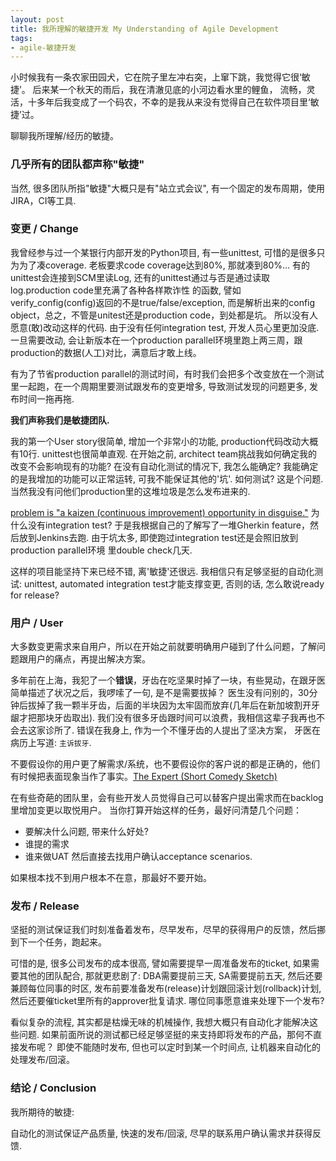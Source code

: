 ```yaml
---
layout: post 
title: 我所理解的敏捷开发 My Understanding of Agile Development
tags:
- agile-敏捷开发
---
```


小时候我有一条农家田园犬，它在院子里左冲右突，上窜下跳，我觉得它很‘敏捷’。 后来某一个秋天的雨后，我在清澈见底的小河边看水里的鲤鱼，
流畅，灵活，十多年后我变成了一个码农，不幸的是我从来没有觉得自己在软件项目里‘敏捷’过。 

聊聊我所理解/经历的敏捷。

### 几乎所有的团队都声称"敏捷"

当然, 很多团队所指"敏捷"大概只是有"站立式会议", 有一个固定的发布周期，使用JIRA，CI等工具.

### 变更 / Change

我曾经参与过一个某银行内部开发的Python项目, 有一些unittest, 可惜的是很多只为为了凑coverage. 老板要求code coverage达到80%, 
那就凑到80%... 有的unittest会连接到SCM里读Log, 还有的unittest通过与否是通过读取log.production code里充满了各种各样欺诈性
的函数, 譬如verify_config(config)返回的不是true/false/exception, 
而是解析出来的config object，总之，不管是unitest还是production code，到处都是坑。 
所以没有人愿意(敢)改动这样的代码. 由于没有任何integration test, 开发人员心里更加没底.
一旦需要改动, 会让新版本在一个production parallel环境里跑上两三周，跟production的数据(人工)对比，满意后才敢上线。

有为了节省production parallel的测试时间，有时我们会把多个改变放在一个测试里一起跑，在一个周期里要测试跟发布的变更增多, 导致测试发现的问题更多, 发布时间一拖再拖.

**我们声称我们是敏捷团队.**

我的第一个User story很简单, 增加一个非常小的功能, production代码改动大概有10行. unittest也很简单直观. 
在开始之前, architect team挑战我如何确定我的改变不会影响现有的功能? 在没有自动化测试的情况下, 我怎么能确定? 
我能确定的是我增加的功能可以正常运转, 可我不能保证其他的'坑'.
如何测试? 这是个问题. 当然我没有问他们production里的这堆垃圾是怎么发布进来的. 

[problem is "a kaizen (continuous improvement) opportunity in disguise."](http://www.toyota-global.com/company/toyota_traditions/quality/mar_apr_2006.html)
为什么没有integration test? 于是我根据自己的了解写了一堆Gherkin feature，然后放到Jenkins去跑. 由于坑太多, 即使跑过integration test还是会照旧放到production parallel环境
里double check几天. 

这样的项目能坚持下来已经不错, 离'敏捷'还很远. 我相信只有足够坚挺的自动化测试: unittest, automated integration test才能支撑变更, 
否则的话, 怎么敢说ready for release? 

### 用户 / User

大多数变更需求来自用户，所以在开始之前就要明确用户碰到了什么问题，了解问题跟用户的痛点，再提出解决方案。

多年前在上海，我犯了一个**错误**，牙齿在吃坚果时掉了一块，有些晃动，在跟牙医简单描述了状况之后，我啰嗦了一句, 是不是需要拔掉？
医生没有问别的，30分钟后拔掉了我一颗半牙齿，后面的半块因为太牢固而放弃(几年后在新加坡割开牙龈才把那块牙齿取出).
我们没有很多牙齿跟时间可以浪费，我相信这辈子我再也不会去这家诊所了. 错误在我身上, 作为一个不懂牙齿的人提出了坚决方案，
牙医在病历上写道: `主诉拔牙`. 

不要假设你的用户更了解需求/系统，也不要假设你的客户说的都是正确的，他们有时候把表面现象当作了事实。[The Expert (Short Comedy Sketch)](https://www.youtube.com/watch?v=BKorP55Aqvg)

在有些奇葩的团队里，会有些开发人员觉得自己可以替客户提出需求而在backlog里增加变更以取悦用户。 当你打算开始这样的任务，最好问清楚几个问题：
 - 要解决什么问题, 带来什么好处?
 - 谁提的需求
 - 谁来做UAT
然后直接去找用户确认acceptance scenarios.

如果根本找不到用户根本不在意，那最好不要开始。

### 发布 / Release

坚挺的测试保证我们时刻准备着发布，尽早发布，尽早的获得用户的反馈，然后挪到下一个任务，跑起来。

可惜的是, 很多公司发布的成本很高, 譬如需要提早一周准备发布的ticket, 如果需要其他的团队配合, 那就更悲剧了: DBA需要提前三天, 
SA需要提前五天, 然后还要兼顾每位同事的时区, 发布前要准备发布(release)计划跟回滚计划(rollback)计划, 
然后还要催ticket里所有的approver批复请求. 哪位同事愿意谁来处理下一个发布? 

看似复杂的流程, 其实都是枯燥无味的机械操作, 我想大概只有自动化才能解决这些问题. 
如果前面所说的测试都已经足够坚挺的来支持即将发布的产品，那何不直接发布呢？
即使不能随时发布, 但也可以定时到某一个时间点, 让机器来自动化的处理发布/回滚。

 
### 结论 / Conclusion
我所期待的敏捷:

自动化的测试保证产品质量, 快速的发布/回滚, 尽早的联系用户确认需求并获得反馈.
